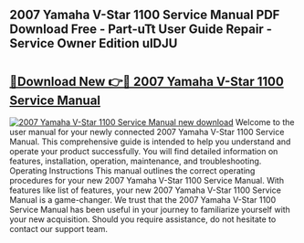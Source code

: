 ## 2007 Yamaha V-Star 1100 Service Manual PDF Download Free - Part-uTt User Guide Repair - Service Owner Edition uIDJU

# <h2><a href="http://bc36839.oget.top/?id=2007+Yamaha+V-Star+1100+Service+Manual">🔗Download New 👉🔴 2007 Yamaha V-Star 1100 Service Manual</a></h2>

[![2007 Yamaha V-Star 1100 Service Manual new download](https://i.imgur.com/5g1atiW.png)](http://bc36839.oget.top/?id=2007+Yamaha+V-Star+1100+Service+Manual)
Welcome to the user manual for your newly connected 2007 Yamaha V-Star 1100 Service Manual. This comprehensive guide is intended to help you understand and operate your product successfully. You will find detailed information on features, installation, operation, maintenance, and troubleshooting. Operating Instructions This manual outlines the correct operating procedures for your new 2007 Yamaha V-Star 1100 Service Manual. With features like list of features, your new 2007 Yamaha V-Star 1100 Service Manual is a game-changer. We trust that the 2007 Yamaha V-Star 1100 Service Manual has been useful in your journey to familiarize yourself with your new acquisition. Should you require assistance, do not hesitate to contact our support team.
